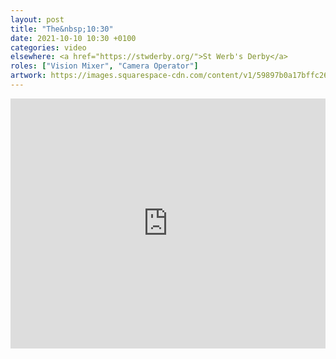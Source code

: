 ```yaml
---
layout: post
title: "The&nbsp;10:30"
date: 2021-10-10 10:30 +0100
categories: video
elsewhere: <a href="https://stwderby.org/">St Werb's Derby</a>
roles: ["Vision Mixer", "Camera Operator"]
artwork: https://images.squarespace-cdn.com/content/v1/59897b0a17bffc269e4fec9b/1575027689741-23EFSM1EWOSUABC1BZVK/St+Werburgh%27s+Logo+-+White-Trans.png?format=1500w
---
```


<iframe width="100%" height="400em" src="https://www.youtube.com/embed/IT3zLBNUUZw" frameborder="0" allow="accelerometer; autoplay; clipboard-write; encrypted-media; gyroscope; picture-in-picture" allowfullscreen></iframe>